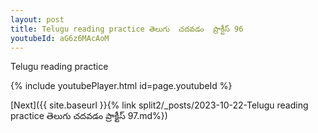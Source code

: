 ```yaml
---
layout: post
title: Telugu reading practice తెలుగు  చదవడం  ప్రాక్టీస్ 96
youtubeId: aG6z6MAcAoM
---
```

 
 
Telugu reading practice
 
 
 
 
 


{% include youtubePlayer.html id=page.youtubeId %}
 
[Next]({{ site.baseurl }}{% link  split2/_posts/2023-10-22-Telugu reading practice తెలుగు  చదవడం  ప్రాక్టీస్ 97.md%})
 
